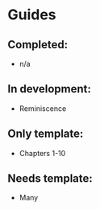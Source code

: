 # Guides

## Completed:
- n/a

## In development:
- Reminiscence

## Only template:
- Chapters 1-10

## Needs template:
- Many